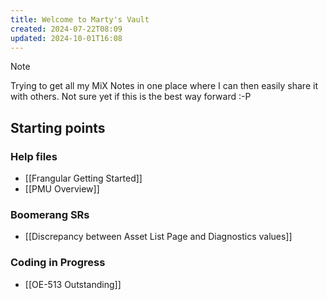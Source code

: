 ```yaml
---
title: Welcome to Marty's Vault
created: 2024-07-22T08:09
updated: 2024-10-01T16:08
---
```


> [!note]
> Trying to get all my MiX Notes in one place where I can then easily share it with others.
> Not sure yet if this is the best way forward :-P

## Starting points

### Help files

- [[Frangular Getting Started]]
- [[PMU Overview]]

### Boomerang SRs

- [[Discrepancy between Asset List Page and Diagnostics values]]

### Coding in Progress

- [[OE-513 Outstanding]]
